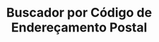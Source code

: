 <p align="center">
    <img src="https://www.logomaker.com/api/main/images/1j+ojVVCOMkX9Wyrexe4hGfby7XT...Qw87X7bizxmfGwQoQJkmSErhPtt8vUtb0NZoBRejhUJd8U5jSBzUIAD3UQ6oXbQZs4AVn8=" alt=""/>
</p>

<h1 align="center">Buscador por Código de Endereçamento Postal</h1>

